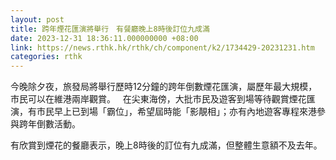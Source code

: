 ```yaml
---
layout: post
title: 跨年煙花匯演將舉行　有餐廳晚上8時後訂位九成滿
date: 2023-12-31 18:36:11.000000000 +08:00
link: https://news.rthk.hk/rthk/ch/component/k2/1734429-20231231.htm
categories: rthk
---
```


今晚除夕夜，旅發局將舉行歷時12分鐘的跨年倒數煙花匯演，屬歷年最大規模，市民可以在維港兩岸觀賞。
  
在尖東海傍，大批市民及遊客到場等待觀賞煙花匯演，有市民早上已到場「霸位」，希望屆時能「影靚相」；亦有內地遊客專程來港參與跨年倒數活動。

有欣賞到煙花的餐廳表示，晚上8時後的訂位有九成滿，但整體生意額不及去年。
